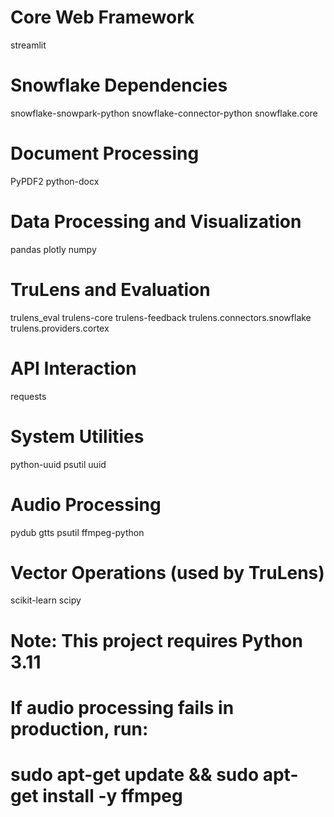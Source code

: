 # Core Web Framework
streamlit

# Snowflake Dependencies
snowflake-snowpark-python
snowflake-connector-python
snowflake.core

# Document Processing
PyPDF2
python-docx

# Data Processing and Visualization
pandas
plotly
numpy

# TruLens and Evaluation
trulens_eval
trulens-core
trulens-feedback
trulens.connectors.snowflake
trulens.providers.cortex

# API Interaction
requests

# System Utilities
python-uuid
psutil
uuid

# Audio Processing
pydub
gtts
psutil
ffmpeg-python


# Vector Operations (used by TruLens)
scikit-learn
scipy

# Note: This project requires Python 3.11

# If audio processing fails in production, run:
# sudo apt-get update && sudo apt-get install -y ffmpeg
